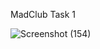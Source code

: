 MadClub Task 1

![Screenshot (154)](https://user-images.githubusercontent.com/73059937/122678784-db3fe800-d205-11eb-9d84-ae429f365dc2.png)

